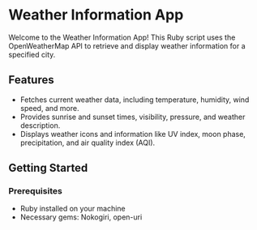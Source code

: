 # Weather Information App

Welcome to the Weather Information App! This Ruby script uses the OpenWeatherMap API to retrieve and display weather information for a specified city.

## Features

- Fetches current weather data, including temperature, humidity, wind speed, and more.
- Provides sunrise and sunset times, visibility, pressure, and weather description.
- Displays weather icons and information like UV index, moon phase, precipitation, and air quality index (AQI).

## Getting Started

### Prerequisites

- Ruby installed on your machine
- Necessary gems: Nokogiri, open-uri



